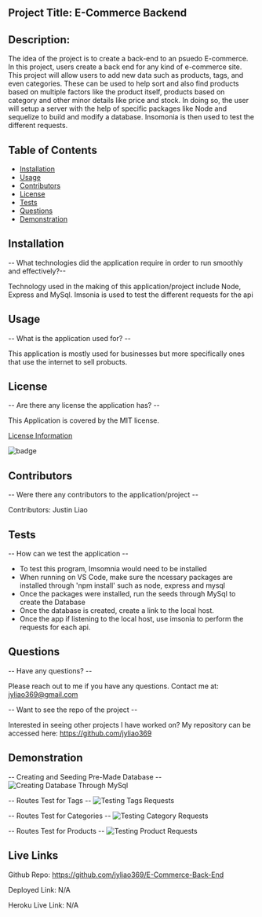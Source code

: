 ## Project Title: E-Commerce Backend

  ## Description:
  The idea of the project is to create a back-end to an psuedo E-commerce. In this project, users create a back end for any kind of e-commerce site. This project will allow users to add new data such as products, tags, and even categories. These can be used to help sort and also find products based on multiple factors like the product itself, products based on category and other minor details like price and stock. In doing so, the user will setup a server with the help of specific packages like Node and sequelize to build and modify a database. Insomonia is then used to test the different requests.


  ## Table of Contents
  * [Installation](#installation)
  * [Usage](#usage)
  * [Contributors](#contributors)
  * [License](#license)
  * [Tests](#tests)
  * [Questions](#questions)
  * [Demonstration](#demonstration)
  

  ## Installation
  -- What technologies did the application require in order to run smoothly and effectively?--

  Technology used in the making of this application/project include Node, Express and MySql. Imsonia is used to test the different requests for the api


  ## Usage
  -- What is the application used for? --

  This application is mostly used for businesses but more specifically ones that use the internet to sell probucts.


  ## License
  -- Are there any license the application has? --

  This Application is covered by the MIT license.

  [License Information](https://opensource.org/licenses/MIT)

  ![badge](https://img.shields.io/static/v1?label=License&message=MIT&color=success)


  ## Contributors
  -- Were there any contributors to the application/project --

  Contributors: Justin Liao


  ## Tests
  -- How can we test the application --

  * To test this program, Imsomnia would need to be installed
  * When running on VS Code, make sure the ncessary packages are installed through 'npm install' such as node, express and mysql
  * Once the packages were installed, run the seeds through MySql to create the Database
  * Once the database is created, create a link to the local host.
  * Once the app if listening to the local host, use imsonia to perform the requests for each api.


  ## Questions
  -- Have any questions? --

  Please reach out to me if you have any questions. Contact me at: jyliao369@gmail.com

  -- Want to see the repo of the project --

  Interested in seeing other projects I have worked on? My repository can be accessed here: 
  https://github.com/jyliao369


  ## Demonstration
  -- Creating and Seeding Pre-Made Database --
  ![Creating Database Through MySql](screenshots/Database-Creation-Demo.gif)
  
  
  -- Routes Test for Tags --
  ![Testing Tags Requests](screenshots/Tag-Route-Demo.gif)


  -- Routes Test for Categories --
  ![Testing Category Requests](screenshots/Category-Route-Demo.gif)


  -- Routes Test for Products --
  ![Testing Product Requests](screenshots/Product-Route-Demo.gif)


  ## Live Links

  Github Repo: https://github.com/jyliao369/E-Commerce-Back-End

  Deployed Link: N/A

  Heroku Live Link: N/A

  